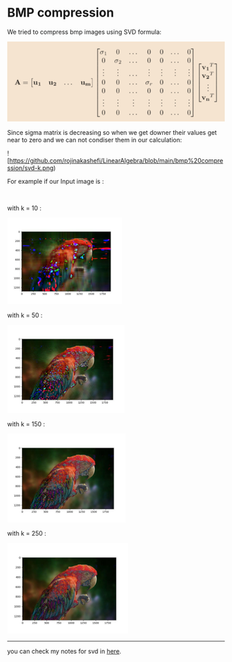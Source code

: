 # BMP compression

We tried to compress bmp images using SVD formula:

![](https://github.com/rojinakashefi/LinearAlgebra/blob/main/bmp%20compression/svd.png)

Since sigma matrix is decreasing so when we get downer their values get near to zero and we can not condiser them in our calculation:


![https://github.com/rojinakashefi/LinearAlgebra/blob/main/bmp%20compression/svd-k.png)

For example if our Input image is : 

<img src="https://github.com/rojinakashefi/LinearAlgebra/blob/main/bmp%20compression/images/2.bmp" title="" alt="" width="266">

with k = 10 :

<img src="https://github.com/rojinakashefi/LinearAlgebra/blob/main/bmp%20compression/new_images/k%3D10-2.jpg" title="" alt="" width="266">

with k = 50 :

<img src="https://github.com/rojinakashefi/LinearAlgebra/blob/main/bmp%20compression/new_images/k%3D50-2.jpg" title="" alt="" width="272">

with k = 150 :

<img src="https://github.com/rojinakashefi/LinearAlgebra/blob/main/bmp%20compression/new_images/k%3D150-2.jpg" title="" alt="" width="274">

with k = 250 :

<img src="https://github.com/rojinakashefi/LinearAlgebra/blob/main/bmp%20compression/new_images/k%3D250-2.jpg" title="" alt="" width="280">

----

you can check my notes for svd in [here](https://github.com/rojinakashefi/LinearAlgebra/blob/main/bmp%20compression/SVD.pdf).
